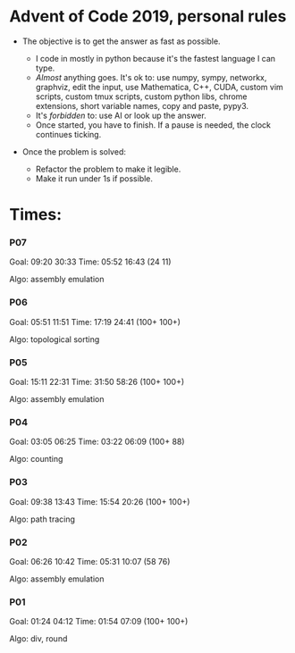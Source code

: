 # Advent of Code 2019, personal rules

- The objective is to get the answer as fast as possible.
  - I code in mostly in python because it's the fastest language I can type.
  - *Almost* anything goes. It's ok to: use numpy, sympy, networkx, graphviz, edit the input, use Mathematica, C++, CUDA, custom vim scripts, custom tmux scripts, custom python libs, chrome extensions, short variable names, copy and paste, pypy3.
  - It's *forbidden* to: use AI or look up the answer.
  - Once started, you have to finish. If a pause is needed, the clock continues ticking.

- Once the problem is solved:
  - Refactor the problem to make it legible.
  - Make it run under 1s if possible.

# Times:

### P07

Goal: 09:20 30:33
Time: 05:52 16:43
(24 11)

Algo: assembly emulation

### P06

Goal: 05:51 11:51
Time: 17:19 24:41
(100+ 100+)

Algo: topological sorting

### P05

Goal: 15:11 22:31
Time: 31:50 58:26
(100+ 100+)

Algo: assembly emulation

### P04

Goal: 03:05 06:25
Time: 03:22 06:09
(100+ 88)

Algo: counting

### P03

Goal: 09:38 13:43
Time: 15:54 20:26
(100+ 100+)

Algo: path tracing

### P02

Goal: 06:26 10:42
Time: 05:31 10:07
(58 76)

Algo: assembly emulation

### P01

Goal: 01:24 04:12
Time: 01:54 07:09
(100+ 100+)

Algo: div, round
